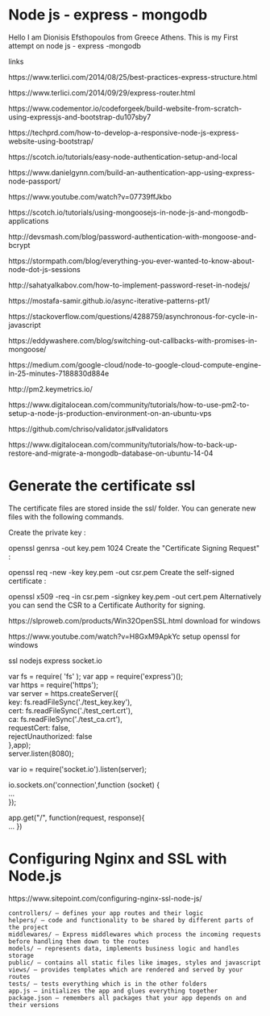 <h1>Node js - express - mongodb</h1>

Hello I am Dionisis Efsthopoulos from Greece Athens.
This is my First attempt on node js - express -mongodb

links
<p>https://www.terlici.com/2014/08/25/best-practices-express-structure.html</p> 
<p>https://www.terlici.com/2014/09/29/express-router.html</p>
<p>https://www.codementor.io/codeforgeek/build-website-from-scratch-using-expressjs-and-bootstrap-du107sby7</p>
<p>https://techprd.com/how-to-develop-a-responsive-node-js-express-website-using-bootstrap/</p>
<p>https://scotch.io/tutorials/easy-node-authentication-setup-and-local</p>
<p>https://www.danielgynn.com/build-an-authentication-app-using-express-node-passport/</p>
<p>https://www.youtube.com/watch?v=07739ffJkbo</p>
<p>https://scotch.io/tutorials/using-mongoosejs-in-node-js-and-mongodb-applications</p>
<p>http://devsmash.com/blog/password-authentication-with-mongoose-and-bcrypt</p>
<p>https://stormpath.com/blog/everything-you-ever-wanted-to-know-about-node-dot-js-sessions</p>
<p>http://sahatyalkabov.com/how-to-implement-password-reset-in-nodejs/</p>
<p>https://mostafa-samir.github.io/async-iterative-patterns-pt1/</p>
<p>https://stackoverflow.com/questions/4288759/asynchronous-for-cycle-in-javascript</p>
<p>https://eddywashere.com/blog/switching-out-callbacks-with-promises-in-mongoose/</p>
<p>https://medium.com/google-cloud/node-to-google-cloud-compute-engine-in-25-minutes-7188830d884e</p>
<p>http://pm2.keymetrics.io/</p>
<p>https://www.digitalocean.com/community/tutorials/how-to-use-pm2-to-setup-a-node-js-production-environment-on-an-ubuntu-vps</p>
<p>https://github.com/chriso/validator.js#validators</p>
<p>https://www.digitalocean.com/community/tutorials/how-to-back-up-restore-and-migrate-a-mongodb-database-on-ubuntu-14-04</p>

  <h1>Generate the certificate ssl</h1>

The certificate files are stored inside the ssl/ folder. You can generate new files with the following commands.

Create the private key :

openssl genrsa -out key.pem 1024
Create the "Certificate Signing Request" :

openssl req -new -key key.pem -out csr.pem
Create the self-signed certificate :

openssl x509 -req -in csr.pem -signkey key.pem -out cert.pem
Alternatively you can send the CSR to a Certificate Authority for signing.
<p>https://slproweb.com/products/Win32OpenSSL.html download for windows</p>
<p>https://www.youtube.com/watch?v=H8GxM9ApkYc setup openssl for windows</p>

ssl nodejs express socket.io

var fs = require( 'fs' );
var app = require('express')();<br>
var https        = require('https');<br>
var server = https.createServer({<br>
    key: fs.readFileSync('./test_key.key'),<br>
    cert: fs.readFileSync('./test_cert.crt'),<br>
    ca: fs.readFileSync('./test_ca.crt'),<br>
    requestCert: false,<br>
    rejectUnauthorized: false<br>
},app);<br>
server.listen(8080);<br>

var io = require('socket.io').listen(server);<br>

io.sockets.on('connection',function (socket) {<br>
    ...<br>
});<br>

app.get("/", function(request, response){<br>
    ...
})


<h1>Configuring Nginx and SSL with Node.js</h1>
<p>https://www.sitepoint.com/configuring-nginx-ssl-node-js/</p>


    controllers/ – defines your app routes and their logic
    helpers/ – code and functionality to be shared by different parts of the project
    middlewares/ – Express middlewares which process the incoming requests before handling them down to the routes
    models/ – represents data, implements business logic and handles storage
    public/ – contains all static files like images, styles and javascript
    views/ – provides templates which are rendered and served by your routes
    tests/ – tests everything which is in the other folders
    app.js – initializes the app and glues everything together
    package.json – remembers all packages that your app depends on and their versions
    
  
